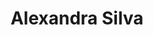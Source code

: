 ---
# Display name
title: Alexandra Silva

first_name: Alexandra
last_name: Silva

# Is this the primary user of the site?
superuser: false

# Organizations/Affiliations to show in About widget
organizations:
  - name: Cornell University
    url: https://www.cornell.edu/

website: https://alexandrasilva.org/#/main.html

# Highlight the author in author lists? (true/false)
highlight_name: false
---